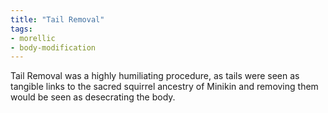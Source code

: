 ```yaml
---
title: "Tail Removal"
tags:
- morellic
- body-modification
---
```

Tail Removal was a highly humiliating procedure, as tails were seen as tangible links to the sacred squirrel ancestry of Minikin and removing them would be seen as desecrating the body.